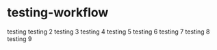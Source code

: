 # testing-workflow

testing
testing 2
testing 3
testing 4
testing 5
testing 6
testing 7
testing 8
testing 9
